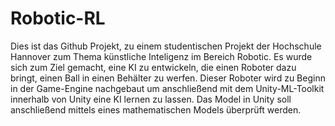 # Robotic-RL

Dies ist das Github Projekt, zu einem studentischen Projekt der Hochschule Hannover zum Thema künstliche Inteligenz im Bereich Robotic. Es wurde sich zum Ziel gemacht, eine KI zu entwickeln, die einen Roboter dazu bringt, einen Ball in einen Behälter zu werfen. Dieser Roboter wird zu Beginn in der Game-Engine nachgebaut um anschließend mit dem Unity-ML-Toolkit innerhalb von Unity eine KI lernen zu lassen. Das Model in Unity soll anschließend mittels eines mathematischen Models überprüft werden. 
